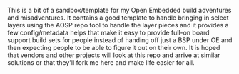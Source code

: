 This is a bit of a sandbox/template for my Open Embedded build
adventures and misadventures.  It contains a good template to
handle bringing in select layers using the AOSP repo tool to 
handle the layer pieces and it provides a few config/metadata
helps that make it easy to provide full-on board support build
sets for people instead of handing off just a BSP under OE
and then expecting people to be able to figure it out on their
own.  It is hoped that vendors and other projects will look
at this repo and arrive at similar solutions or that they'll
fork me here and make life easier for all.
